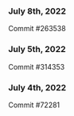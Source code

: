 ### July 8th, 2022

Commit #263538

### July 5th, 2022

Commit #314353


### July 4th, 2022

Commit #72281

